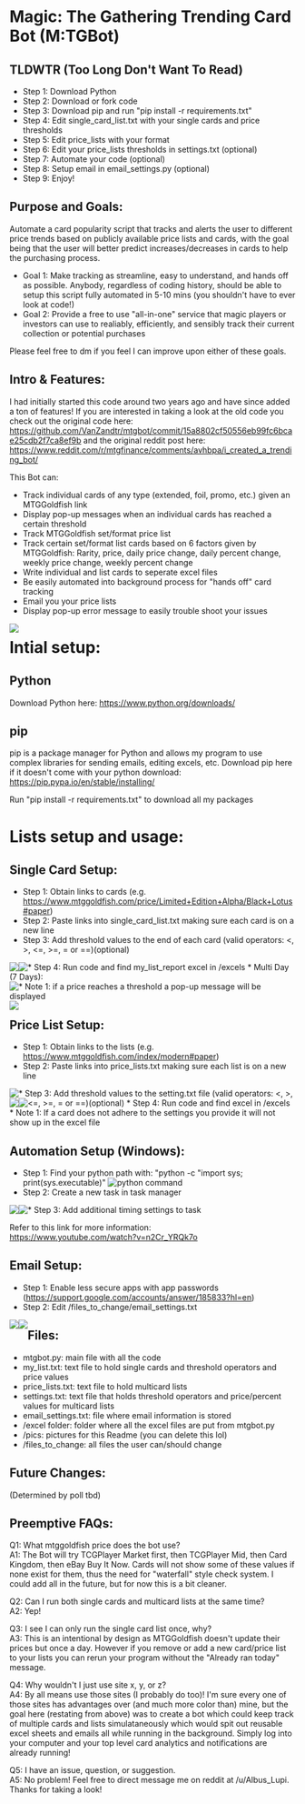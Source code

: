 # Magic: The Gathering Trending Card Bot (M:TGBot)
## TLDWTR (Too Long Don't Want To Read)
* Step 1: Download Python
* Step 2: Download or fork code
* Step 3: Download pip and run "pip install -r requirements.txt"
* Step 4: Edit single_card_list.txt with your single cards and price thresholds
* Step 5: Edit price_lists with your format
* Step 6: Edit your price_lists thresholds in settings.txt (optional)
* Step 7: Automate your code (optional)
* Step 8: Setup email in email_settings.py (optional)
* Step 9: Enjoy!

## Purpose and Goals:
   
Automate a card popularity script that tracks and alerts the user to different price trends based on publicly available price lists and cards, with the goal being that the user will better predict increases/decreases in cards to help the purchasing process.

* Goal 1: Make tracking as streamline, easy to understand, and hands off as possible. Anybody, regardless of coding history, should be able to setup this script fully automated in 5-10 mins (you shouldn't have to ever look at code!)
* Goal 2: Provide a free to use "all-in-one" service that magic players or investors can use to realiably, efficiently, and sensibly track their current collection or potential purchases

Please feel free to dm if you feel I can improve upon either of these goals.

## Intro & Features:
I had initially started this code around two years ago and have since added a ton of features! If you are interested in taking a look at the old code you check out the original code here:  https://github.com/VanZandtr/mtgbot/commit/15a8802cf50556eb99fc6bcae25cdb2f7ca8ef9b and the original reddit post here: https://www.reddit.com/r/mtgfinance/comments/avhbpa/i_created_a_trending_bot/

This Bot can:
* Track individual cards of any type (extended, foil, promo, etc.) given an MTGGoldfish link
* Display pop-up messages when an individual cards has reached a certain threshold
* Track MTGGoldfish set/format price list
* Track certain set/format list cards based on 6 factors given by MTGGoldfish: Rarity, price, daily price change, daily percent change, weekly price change, weekly percent change
* Write individual and list cards to seperate excel files
* Be easily automated into background process for "hands off" card tracking
* Email you your price lists
* Display pop-up error message to easily trouble shoot your issues
<img style="float: left;" src="pics/error_message.PNG">

# Intial setup:

## Python
Download Python here: https://www.python.org/downloads/

## pip
pip is a package manager for Python and allows my program to use complex libraries for sending emails, editing excels, etc.
Download pip here if it doesn't come with your python download: https://pip.pypa.io/en/stable/installing/

Run "pip install -r requirements.txt" to download all my packages

# Lists setup and usage:
## Single Card Setup:
   * Step 1: Obtain links to cards (e.g. https://www.mtggoldfish.com/price/Limited+Edition+Alpha/Black+Lotus#paper)  
   * Step 2: Paste links into single_card_list.txt making sure each card is on a new line  
   * Step 3: Add threshold values to the end of each card (valid operators: <, >, <=, >=, = or ==)(optional)  
   <img style="float: left;" src="pics/single_card_list.PNG">
   * Step 4: Run code and find my_list_report excel in /excels  
   <img style="float: left;" src="pics/single_card_list_1_day.PNG">  
   * Multi Day (7 Days):<br />
   <img style="float: left;" src="pics/single_card_list_7_days.PNG">
   * Note 1: if a price reaches a threshold a pop-up message will be displayed<br />
   <img style="float: left;" src="pics/single_card_notification.PNG">
   
## Price List Setup:
   * Step 1: Obtain links to the lists (e.g. https://www.mtggoldfish.com/index/modern#paper)  
   * Step 2: Paste links into price_lists.txt making sure each list is on a new line  
   <img style="float: left;" src="pics/price_lists.PNG">
   * Step 3: Add threshold values to the setting.txt file (valid operators: <, >, <=, >=, = or ==)(optional)  
   <img style="float: left;" src="pics/settings.PNG">
   * Step 4: Run code and find excel in /excels
   <img style="float: left;" src="pics/price_lists_report.PNG">
   * Note 1: If a card does not adhere to the settings you provide it will not show up in the excel file  
     

 ## Automation Setup (Windows):
   * Step 1: Find your python path with: "python -c "import sys; print(sys.executable)"
   ![python command](pics/python_command.png)  
   * Step 2: Create a new task in task manager
   <img style="float: left;" src="pics/automation_example.png">  
   * Step 3: Add additional timing settings to task
   <img style="float: left;" src="pics/automation_settings.png">
   
   Refer to this link for more information:  
   https://www.youtube.com/watch?v=n2Cr_YRQk7o
   
 
 ## Email Setup:
   * Step 1: Enable less secure apps with app passwords (https://support.google.com/accounts/answer/185833?hl=en)
   * Step 2: Edit /files_to_change/email_settings.txt
   <img style="float: left;" src="pics/email_settings.PNG">
   <img style="float: left;" src="pics/sent_email.png">
   
   
 ## Files:
 * mtgbot.py: main file with all the code
 * my_list.txt: text file to hold single cards and threshold operators and price values
 * price_lists.txt: text file to hold multicard lists
 * settings.txt: text file that holds threshold operators and price/percent values for multicard lists
 * email_settings.txt: file where email information is stored
 * /excel folder: folder where all the excel files are put from mtgbot.py
 * /pics: pictures for this Readme (you can delete this lol)
 * /files_to_change: all files the user can/should change
  
## Future Changes:
(Determined by poll tbd)

## Preemptive FAQs:
Q1: What mtggoldfish price does the bot use?  
A1: The Bot will try TCGPlayer Market first, then TCGPlayer Mid, then Card Kingdom, then eBay Buy It Now. Cards will not show some of these values if none exist for them, thus the need for "waterfall" style check system. I could add all in the future, but for now this is a bit cleaner.  

Q2: Can I run both single cards and multicard lists at the same time?  
A2: Yep!

Q3: I see I can only run the single card list once, why?  
A3: This is an intentional by design as MTGGoldfish doesn't update their prices but once a day. However if you remove or add a new card/price list to your lists you can rerun your program without the "Already ran today" message. 

Q4: Why wouldn't I just use site x, y, or z?  
A4: By all means use those sites (I probably do too)! I'm sure every one of those sites has advantages over (and much more color than) mine, but the goal here (restating from above) was to create a bot which could keep track of multiple cards and lists simulataneously which would spit out reusable excel sheets and emails all while running in the background. Simply log into your computer and your top level card analytics and notifications are already running!  

Q5: I have an issue, question, or suggestion.  
A5: No problem! Feel free to direct message me on reddit at /u/Albus_Lupi. Thanks for taking a look!
